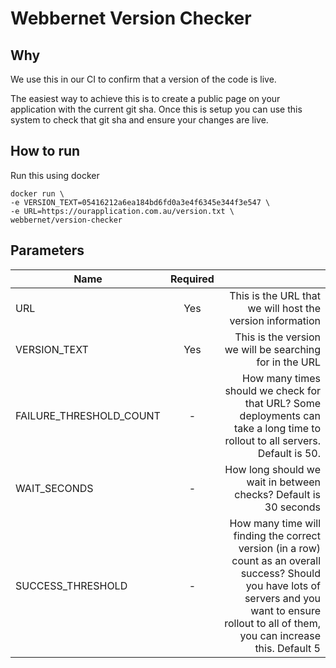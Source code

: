 # Webbernet Version Checker

## Why
We use this in our CI to confirm that a version of the code is live.

The easiest way to achieve this is to create a public page on your application with the current git sha. Once this is setup you can use this system to check that git sha and ensure your changes are live. 

## How to run
Run this using docker

```
docker run \ 
-e VERSION_TEXT=05416212a6ea184bd6fd0a3e4f6345e344f3e547 \
-e URL=https://ourapplication.com.au/version.txt \
webbernet/version-checker
```

## Parameters

| Name | Required | |
| ------------- |:-------------:| -----:|
| URL  | Yes | This is the URL that we will host the version information |
| VERSION_TEXT | Yes | This is the version we will be searching for in the URL |
| FAILURE_THRESHOLD_COUNT | - |  How many times should we check for that URL? Some deployments can take a long time to rollout to all servers. Default is 50. |
| WAIT_SECONDS | - | How long should we wait in between checks? Default is 30 seconds |
| SUCCESS_THRESHOLD | - | How many time will finding the correct version (in a row) count as an overall success? Should you have lots of servers and you want to ensure rollout to all of them, you can increase this. Default 5 |
